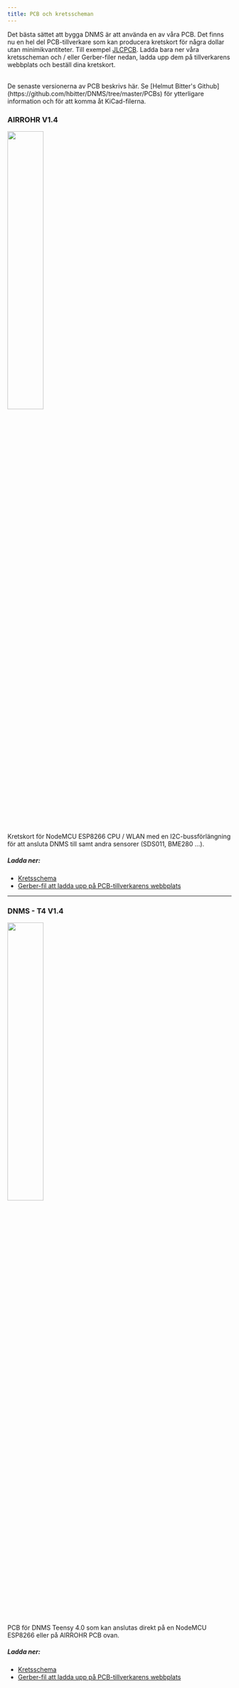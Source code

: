 ```yaml
---
title: PCB och kretsscheman
---
```


Det bästa sättet att bygga DNMS är att använda en av våra PCB.
Det finns nu en hel del PCB-tillverkare som kan producera kretskort för några dollar utan minimikvantiteter. Till exempel [JLCPCB](https://jlcpcb.com/).
Ladda bara ner våra kretsscheman och / eller Gerber-filer nedan, ladda upp dem på tillverkarens webbplats och beställ dina kretskort.

<br>
De senaste versionerna av PCB beskrivs här. Se [Helmut Bitter's Github] (https://github.com/hbitter/DNMS/tree/master/PCBs) för ytterligare information och för att komma åt KiCad-filerna.

### AIRROHR V1.4
<img src="../docs/dnms/airrohr-PCB.jpg" style="display: block; width:40%;margin: 1em 0"/>
Kretskort för NodeMCU ESP8266 CPU / WLAN med en I2C-bussförlängning för att ansluta DNMS till samt andra sensorer (SDS011, BME280 ...).

##### Ladda ner:
* [Kretsschema](../docs/dnms/airrohr-PCB-circuit-diagram.pdf)
* [Gerber-fil att ladda upp på PCB-tillverkarens webbplats](../docs/dnms/airrohr-PCB-circuit-diagram-gerber.zip)

---

### DNMS - T4 V1.4
<img src="../docs/dnms/dnms-noise-measuring-teensy-4.jpg" style="display: block;width:40%; margin: 1em 0"/>
PCB för DNMS Teensy 4.0 som kan anslutas direkt på en NodeMCU ESP8266 eller på AIRROHR PCB ovan.


##### Ladda ner:
* [Kretsschema](../docs/dnms/dnms-noise-measuring-teensy-40-circuit-diagram.pdf)
* [Gerber-fil att ladda upp på PCB-tillverkarens webbplats](../docs/dnms/dnms-noise-measuring-teensy-40-circuit-gerber.zip)

